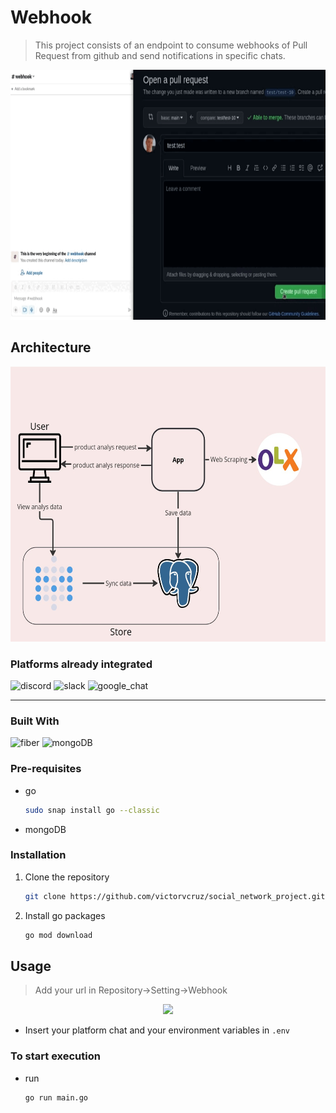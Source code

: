 # Webhook

> This project consists of an endpoint to consume webhooks of Pull Request from github and send notifications in specific chats.
<p align="center">
  <img src="/assets/example.gif" height="400">
</p>

## Architecture
<p align="center">
  <img src="docs/images/web-scraping.jpg" height="440">
</p>

### Platforms already integrated
<img height="70" src="https://logodownload.org/wp-content/uploads/2017/11/discord-logo-4-1.png" alt="discord"/></code>
<img height="70" src="https://user-images.githubusercontent.com/5147537/54070671-0a173780-4263-11e9-8946-09ac0e37d8c6.png" alt="slack"/>
<img height="70" src="http://fonts.gstatic.com/s/i/productlogos/chat_round_2020q4/v1/web-96dp/logo_chat_round_2020q4_color_2x_web_96dp.png" alt="google_chat"/>

----
### Built With
<img height="50" src="https://gofiber.io/assets/images/logo.svg" alt="fiber"/>
<img height="50" src="https://upload.wikimedia.org/wikipedia/commons/thumb/9/93/MongoDB_Logo.svg/2560px-MongoDB_Logo.svg.png" alt="mongoDB"/>


### Pre-requisites
* go
  ```sh
  sudo snap install go --classic
  ```
* mongoDB

### Installation
1. Clone the repository
   ```sh
   git clone https://github.com/victorvcruz/social_network_project.git
   ```
2. Install go packages
   ```sh
   go mod download
   ```

## Usage
> Add your url in Repository->Setting->Webhook
<p align="center">
  <img src="/assets/insert_example.gif" height="400">
</p>

* Insert your platform chat and your environment variables in `.env`

### To start execution
* run
   ```sh
   go run main.go
   ```

